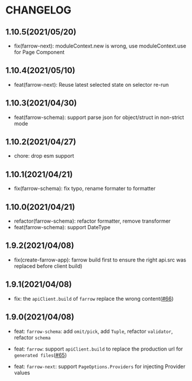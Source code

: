 # CHANGELOG

## 1.10.5(2021/05/20)

- fix(farrow-next): moduleContext.new is wrong, use moduleContext.use for Page Component

## 1.10.4(2021/05/10)

- feat(farrow-next): Reuse latest selected state on selector re-run

## 1.10.3(2021/04/30)

- feat(farrow-schema): support parse json for object/struct in non-strict mode

## 1.10.2(2021/04/27)

- chore: drop esm support

## 1.10.1(2021/04/21)

- fix(farrow-schema): fix typo, rename formater to formatter

## 1.10.0(2021/04/21)

- refactor(farrow-schema): refactor formatter, remove transformer
- feat(farrow-schema): support DateType

## 1.9.2(2021/04/08)

- fix(create-farrow-app): farrow build first to ensure the right api.src was replaced before client build)

## 1.9.1(2021/04/08)

- fix: the `apiClient.build` of `farrow` replace the wrong content([#66](https://github.com/Lucifier129/farrow/pull/66))

## 1.9.0(2021/04/08)

- feat: `farrow-schema`: add `omit/pick`, add `Tuple`, refactor `validator`, refactor `schema`

- feat: `farrow`: support `apiClient.build` to replace the production url for `generated files`([#65](https://github.com/Lucifier129/farrow/pull/65))

- feat: `farrow-next`: support `PageOptions.Providers` for injecting Provider values
